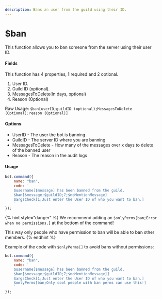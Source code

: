 ```yaml
---
description: Bans an user from the guild using their ID.
---
```


# $ban

This function allows you to ban someone from the server using their user ID.

#### Fields

This function has 4 properties, 1 required and 2 optional.

1. User ID.
2. Guild ID (optional).
3. MessagesToDelete\(In days, optional\)
4. Reason \(Optional\)

Raw Usage: `$ban[userID;guildID (optional);MessagesToDelete (Optional);reason (Optional)]`

#### Options

* UserID - The user the bot is banning
* GuildID - The server ID where you are banning
* MessagesToDelete - How many of the messages over x days to delete of the banned user
* Reason - The reason in the audit logs

#### Usage

```javascript
bot.command({
    name: "ban",
    code: `
    $username[$message] has been banned from the guild.
    $ban[$message;$guildID;7;$noMentionMessage]
    $argsCheck[1;Just enter the User ID of who you want to ban.]
    `
});
```

{% hint style="danger" %}
We recommend adding an `$onlyPerms[ban;Error when no permissions.]` at the bottom of the command!

This way only people who have permission to ban will be able to ban other members.
{% endhint %}

Example of the code with `$onlyPerms[]` to avoid bans without permissions:

```javascript
bot.command({
    name: "ban",
    code: `
    $username[$message] has been banned from the guild.
    $ban[$message;$guildID;7;$noMentionMessage]]
    $argsCheck[1;Just enter the User ID of who you want to ban.]
    $onlyPerms[ban;Only cool people with ban perms can use this!]
    `
});
```



